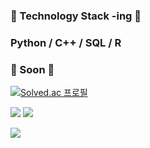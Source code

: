 ###    🌱 Technology Stack -ing 🌱
###       Python / C++ / SQL / R

###           🌱 Soon 🌱

[![Solved.ac 프로필](http://mazassumnida.wtf/api/v2/generate_badge?boj=heylosa)](https://solved.ac/heylosa)

<img src="https://img.shields.io/badge/Instagram-E4405F?style=for-the-badge&logo=#E4405F &logoColor=white">

<img src="https://img.shields.io/badge/Instagram-E4405F?style=flat-square&logo=Instagram &logoColor=white&link=()">

<a href="https://www.instagram.com/heylosa_" target="_blank"><img src="https://img.shields.io/badge/Instagram-E4405F?style=flat-square&logo=Instagram &logoColor=white"/></a>


<!--
**heylosa/heylosa** is a ✨ _special_ ✨ repository because its `README.md` (this file) appears on your GitHub profile.

Here are some ideas to get you started:

- 🔭 I’m currently working on ...
-  I’m currently learning ...
- 👯 I’m looking to collaborate on ...
- 🤔 I’m looking for help with ...
-  Ask me about ...
- 📫 How to reach me: ...
- 😄 Pronouns: ...
- ⚡ Fun fact: ...
-->
